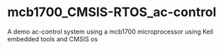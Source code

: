 # mcb1700_CMSIS-RTOS_ac-control
A demo ac-control system using a mcb1700 microprocessor using Keil embedded tools and CMSIS os
